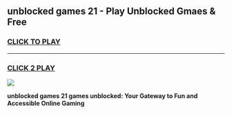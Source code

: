 
## unblocked games 21 - Play Unblocked Gmaes & Free
<h3>
<a href="https://news.freeplayer.one?title=unblocked_games_21&ref=23F">CLICK TO PLAY</a></h3>
<hr>

<h3>
<a href="https://news.freeplayer.one?title=unblocked_games_21&ref=23F">CLICK 2 PLAY</a>
  
</h3>

<a href="https://news.freeplayer.one?title=unblocked_games_21&ref=23F/"><img src="https://clearcache.store/games.png"></a>


**unblocked games 21 games unblocked: Your Gateway to Fun and Accessible Online Gaming**

